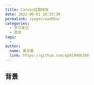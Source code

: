 ```yaml
---
title: Canvas炫酷特效
date: 2022-06-01 10:33:30
permalink: /pages/aad0ba/
categories:
  - 学习笔记
  - 其他
tags:
  - 
author: 
  name: 夏天夏
  link: https://github.com/qq919006380
---
```

## 背景
